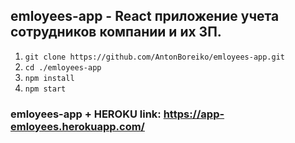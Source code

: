 
## emloyees-app - React приложение учета сотрудников компании и их ЗП. 

1. `git clone https://github.com/AntonBoreiko/emloyees-app.git`
2. `cd ./emloyees-app`
3. `npm install`
4. `npm start`

 ### emloyees-app + HEROKU link: https://app-emloyees.herokuapp.com/


